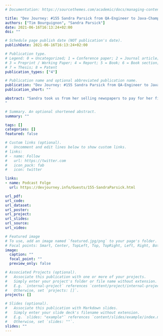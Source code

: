 ```yaml
---
# Documentation: https://sourcethemes.com/academic/docs/managing-content/

title: "Dev Journey: #155 Sandra Parsick from QA-Engineer to Java-Champion "
authors: ["Tim Bourguignon", "Sandra Parsick"]
date: 2021-06-16T16:13:24+02:00
doi: ""

# Schedule page publish date (NOT publication's date).
publishDate: 2021-06-16T16:13:24+02:00

# Publication type.
# Legend: 0 = Uncategorized; 1 = Conference paper; 2 = Journal article;
# 3 = Preprint / Working Paper; 4 = Report; 5 = Book; 6 = Book section;
# 7 = Thesis; 8 = Patent
publication_types: ["4"]

# Publication name and optional abbreviated publication name.
publication: "Dev Journey: #155 Sandra Parsick from QA-Engineer to Java-Champion "
publication_short: ""

abstract: "Sandra took us from her selling newspapers to pay for her first computer, to her becoming a freelancer. We talked about her studies in Germany. We brushed over Quality Assurance and her testing mindset. We explored her community involvement and how she became a JavaChampion. We finally talked about Freelancing and... sailing away.
"

# Summary. An optional shortened abstract.
summary: ""

tags: []
categories: []
featured: false

# Custom links (optional).
#   Uncomment and edit lines below to show custom links.
# links:
# - name: Follow
#   url: https://twitter.com
#   icon_pack: fab
#   icon: twitter

links:
- name: Podcast Folge
  url: https://devjourney.info/Guests/155-SandraParsick.html

url_pdf:
url_code:
url_dataset:
url_poster:
url_project:
url_slides:
url_source:
url_video:

# Featured image
# To use, add an image named `featured.jpg/png` to your page's folder.
# Focal points: Smart, Center, TopLeft, Top, TopRight, Left, Right, BottomLeft, Bottom, BottomRight.
image:
  caption: ""
  focal_point: ""
  preview_only: false

# Associated Projects (optional).
#   Associate this publication with one or more of your projects.
#   Simply enter your project's folder or file name without extension.
#   E.g. `internal-project` references `content/project/internal-project/index.md`.
#   Otherwise, set `projects: []`.
projects: []

# Slides (optional).
#   Associate this publication with Markdown slides.
#   Simply enter your slide deck's filename without extension.
#   E.g. `slides: "example"` references `content/slides/example/index.md`.
#   Otherwise, set `slides: ""`.
slides: ""
---
```

